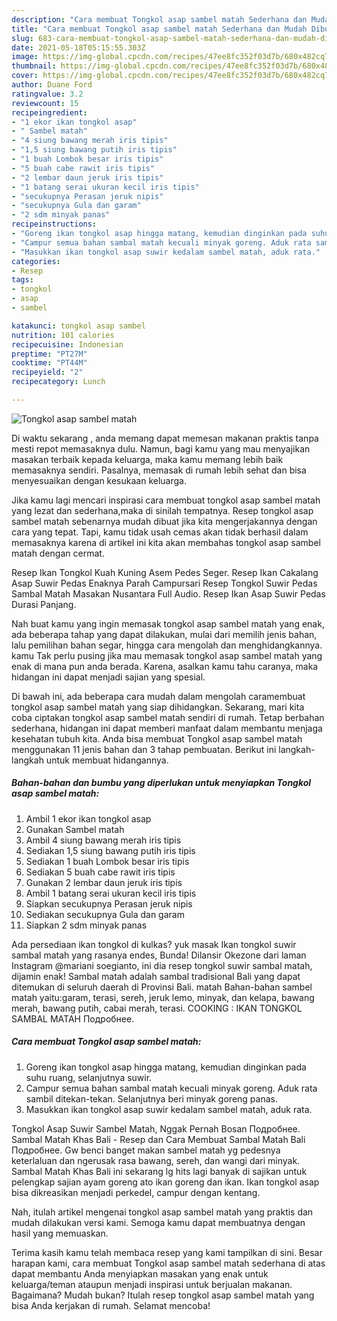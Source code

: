 ```yaml
---
description: "Cara membuat Tongkol asap sambel matah Sederhana dan Mudah Dibuat"
title: "Cara membuat Tongkol asap sambel matah Sederhana dan Mudah Dibuat"
slug: 683-cara-membuat-tongkol-asap-sambel-matah-sederhana-dan-mudah-dibuat
date: 2021-05-18T05:15:55.303Z
image: https://img-global.cpcdn.com/recipes/47ee8fc352f03d7b/680x482cq70/tongkol-asap-sambel-matah-foto-resep-utama.jpg
thumbnail: https://img-global.cpcdn.com/recipes/47ee8fc352f03d7b/680x482cq70/tongkol-asap-sambel-matah-foto-resep-utama.jpg
cover: https://img-global.cpcdn.com/recipes/47ee8fc352f03d7b/680x482cq70/tongkol-asap-sambel-matah-foto-resep-utama.jpg
author: Duane Ford
ratingvalue: 3.2
reviewcount: 15
recipeingredient:
- "1 ekor ikan tongkol asap"
- " Sambel matah"
- "4 siung bawang merah iris tipis"
- "1,5 siung bawang putih iris tipis"
- "1 buah Lombok besar iris tipis"
- "5 buah cabe rawit iris tipis"
- "2 lembar daun jeruk iris tipis"
- "1 batang serai ukuran kecil iris tipis"
- "secukupnya Perasan jeruk nipis"
- "secukupnya Gula dan garam"
- "2 sdm minyak panas"
recipeinstructions:
- "Goreng ikan tongkol asap hingga matang, kemudian dinginkan pada suhu ruang, selanjutnya suwir."
- "Campur semua bahan sambal matah kecuali minyak goreng. Aduk rata sambil ditekan-tekan. Selanjutnya beri minyak goreng panas."
- "Masukkan ikan tongkol asap suwir kedalam sambel matah, aduk rata."
categories:
- Resep
tags:
- tongkol
- asap
- sambel

katakunci: tongkol asap sambel 
nutrition: 101 calories
recipecuisine: Indonesian
preptime: "PT27M"
cooktime: "PT44M"
recipeyield: "2"
recipecategory: Lunch

---
```



![Tongkol asap sambel matah](https://img-global.cpcdn.com/recipes/47ee8fc352f03d7b/680x482cq70/tongkol-asap-sambel-matah-foto-resep-utama.jpg)

Di waktu  sekarang , anda memang dapat memesan makanan praktis tanpa mesti repot memasaknya dulu. Namun, bagi kamu yang mau menyajikan masakan terbaik kepada keluarga, maka kamu memang lebih baik memasaknya sendiri. Pasalnya, memasak di rumah lebih sehat dan bisa menyesuaikan dengan kesukaan keluarga.

Jika kamu lagi mencari inspirasi cara membuat tongkol asap sambel matah yang lezat dan sederhana,maka di sinilah tempatnya. Resep tongkol asap sambel matah  sebenarnya mudah dibuat jika kita mengerjakannya dengan cara yang tepat. Tapi, kamu tidak usah cemas akan tidak berhasil dalam memasaknya 
karena di artikel ini kita akan membahas tongkol asap sambel matah dengan cermat.  

Resep Ikan Tongkol Kuah Kuning Asem Pedes Seger. Resep Ikan Cakalang Asap Suwir Pedas Enaknya Parah Campursari Resep Tongkol Suwir Pedas Sambal Matah Masakan Nusantara Full Audio. Resep Ikan Asap Suwir Pedas Durasi Panjang.

Nah buat kamu yang ingin memasak tongkol asap sambel matah yang enak, ada beberapa tahap yang dapat dilakukan, mulai dari memilih jenis bahan, lalu pemilihan bahan segar, hingga cara mengolah dan menghidangkannya. kamu Tak perlu pusing jika mau memasak tongkol asap sambel matah yang enak di mana pun anda berada. Karena, asalkan kamu  tahu caranya, maka hidangan ini dapat menjadi sajian yang spesial.

Di bawah ini, ada beberapa cara mudah dalam mengolah caramembuat tongkol asap sambel matah yang siap dihidangkan. Sekarang, mari kita coba ciptakan tongkol asap sambel matah sendiri di rumah. Tetap berbahan sederhana, hidangan ini dapat memberi manfaat dalam membantu menjaga kesehatan tubuh kita. Anda bisa membuat Tongkol asap sambel matah menggunakan 11 jenis bahan dan 3 tahap pembuatan. Berikut ini langkah-langkah untuk membuat hidangannya.

<!--inarticleads1-->

##### Bahan-bahan dan bumbu yang diperlukan untuk menyiapkan Tongkol asap sambel matah:

1. Ambil 1 ekor ikan tongkol asap
1. Gunakan  Sambel matah
1. Ambil 4 siung bawang merah iris tipis
1. Sediakan 1,5 siung bawang putih iris tipis
1. Sediakan 1 buah Lombok besar iris tipis
1. Sediakan 5 buah cabe rawit iris tipis
1. Gunakan 2 lembar daun jeruk iris tipis
1. Ambil 1 batang serai ukuran kecil iris tipis
1. Siapkan secukupnya Perasan jeruk nipis
1. Sediakan secukupnya Gula dan garam
1. Siapkan 2 sdm minyak panas


Ada persediaan ikan tongkol di kulkas? yuk masak Ikan tongkol suwir sambal matah yang rasanya endes, Bunda! Dilansir Okezone dari laman Instagram @mariani soegianto, ini dia resep tongkol suwir sambal matah, dijamin enak! Sambal matah adalah sambal tradisional Bali yang dapat ditemukan di seluruh daerah di Provinsi Bali. matah Bahan-bahan sambel matah yaitu:garam, terasi, sereh, jeruk lemo, minyak, dan kelapa, bawang merah, bawang putih, cabai merah, terasi. COOKING : IKAN TONGKOL SAMBAL MATAH Подробнее. 

<!--inarticleads2-->

##### Cara membuat Tongkol asap sambel matah:

1. Goreng ikan tongkol asap hingga matang, kemudian dinginkan pada suhu ruang, selanjutnya suwir.
1. Campur semua bahan sambal matah kecuali minyak goreng. Aduk rata sambil ditekan-tekan. Selanjutnya beri minyak goreng panas.
1. Masukkan ikan tongkol asap suwir kedalam sambel matah, aduk rata.


Tongkol Asap Suwir Sambel Matah, Nggak Pernah Bosan Подробнее. Sambal Matah Khas Bali - Resep dan Cara Membuat Sambal Matah Bali Подробнее. Gw benci banget makan sambel matah yg pedesnya keterlaluan dan ngerusak rasa bawang, sereh, dan wangi dari minyak. Sambal Matah Khas Bali ini sekarang lg hits lagi banyak di sajikan untuk pelengkap sajian ayam goreng ato ikan goreng dan ikan. Ikan tongkol asap bisa dikreasikan menjadi perkedel, campur dengan kentang. 

Nah, itulah artikel mengenai  tongkol asap sambel matah  yang praktis dan mudah dilakukan versi kami. Semoga kamu dapat membuatnya dengan hasil yang memuaskan. 

Terima kasih kamu telah membaca resep yang kami tampilkan di sini. Besar harapan kami, cara membuat  Tongkol asap sambel matah sederhana di atas dapat membantu Anda menyiapkan masakan yang enak untuk keluarga/teman ataupun menjadi inspirasi untuk berjualan makanan. Bagaimana? Mudah bukan? Itulah resep tongkol asap sambel matah yang bisa Anda kerjakan di rumah. Selamat mencoba!

